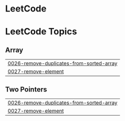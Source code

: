 # LeetCode
<!---LeetCode Topics Start-->
# LeetCode Topics
## Array
|  |
| ------- |
| [0026-remove-duplicates-from-sorted-array](https://github.com/ShroukOuda/LeetCode/tree/master/0026-remove-duplicates-from-sorted-array) |
| [0027-remove-element](https://github.com/ShroukOuda/LeetCode/tree/master/0027-remove-element) |
## Two Pointers
|  |
| ------- |
| [0026-remove-duplicates-from-sorted-array](https://github.com/ShroukOuda/LeetCode/tree/master/0026-remove-duplicates-from-sorted-array) |
| [0027-remove-element](https://github.com/ShroukOuda/LeetCode/tree/master/0027-remove-element) |
<!---LeetCode Topics End-->